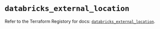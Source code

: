 # `databricks_external_location`

Refer to the Terraform Registory for docs: [`databricks_external_location`](https://registry.terraform.io/providers/databricks/databricks/1.24.0/docs/resources/external_location).

